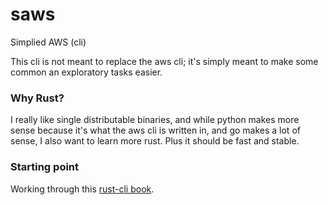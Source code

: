 # saws
Simplied AWS (cli)

This cli is not meant to replace the aws cli; it's simply meant to make some common an exploratory tasks easier.

### Why Rust?
I really like single distributable binaries, and while python makes more sense because it's what the aws cli is written in, and go makes a lot of sense, I also want to learn more rust. Plus it should be fast and stable.

### Starting point
Working through this [rust-cli book](https://rust-cli.github.io/book/in-depth/signals.html).
